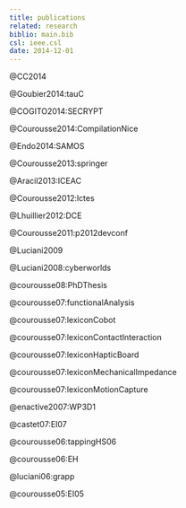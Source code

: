 ```yaml
---
title: publications
related: research
biblio: main.bib
csl: ieee.csl
date: 2014-12-01
---
```



@CC2014

@Goubier2014:tauC

@COGITO2014:SECRYPT

@Courousse2014:CompilationNice

@Endo2014:SAMOS

@Courousse2013:springer

@Aracil2013:ICEAC

@Courousse2012:lctes

@Lhuillier2012:DCE

@Courousse2011:p2012devconf

@Luciani2009

@Luciani2008:cyberworlds

@courousse08:PhDThesis

@courousse07:functionalAnalysis

@courousse07:lexiconCobot

@courousse07:lexiconContactInteraction

@courousse07:lexiconHapticBoard

@courousse07:lexiconMechanicalImpedance

@courousse07:lexiconMotionCapture

@enactive2007:WP3D1

@castet07:EI07

@courousse06:tappingHS06

@courousse06:EH

@luciani06:grapp

@courousse05:EI05

